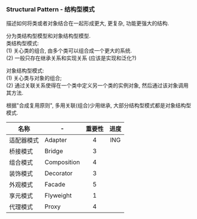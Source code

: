 ### Structural Pattern - 结构型模式

描述如何将类或者对象结合在一起形成更大, 更复杂, 功能更强大的结构.  

分为类结构型模型和对象结构型模型.  
类结构型模式:   
(1) 关心类的组合, 由多个类可以组合成一个更大的系统.  
(2) 一般只存在继承关系和实现关系 (应该是实现和泛化?)  

对象结构型模式:  
(1) 关心类与对象的组合;  
(2) 通过关联关系使得在一个类中定义另一个类的实例对象, 然后通过该对象调用其方法.  

根据"合成复用原则", 多用关联(组合)少用继承, 大部分结构型模式都是对象结构型模式.  

名称|-|重要性| 进度
---|---|:---:|:---:
适配器模式 | Adapter     | 4 | ING
桥接模式   | Bridge      | 3 |
组合模式   | Composition | 4 |
装饰模式   | Decorator   | 3 |
外观模式   | Facade      | 5 |
享元模式   | Flyweight   | 1 |
代理模式   | Proxy       | 4 |